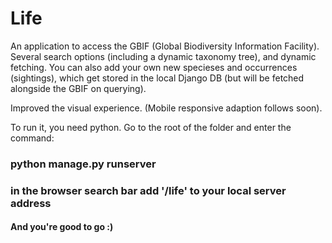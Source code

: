 # Life

An application to access the GBIF (Global Biodiversity Information Facility).
Several search options (including a dynamic taxonomy tree), and dynamic fetching.
You can also add your own new specieses and occurrences (sightings), which get stored in the local Django DB (but will be fetched alongside the GBIF on querying).

Improved the visual experience. (Mobile responsive adaption follows soon).

To run it, you need python.
Go to the root of the folder and enter the command:

### python manage.py runserver
### in the browser search bar add '/life' to your local server address

#### And you're good to go :)
